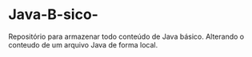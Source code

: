 # Java-B-sico-
Repositório para armazenar todo conteúdo de Java básico. Alterando o conteudo de um arquivo Java de forma local.

